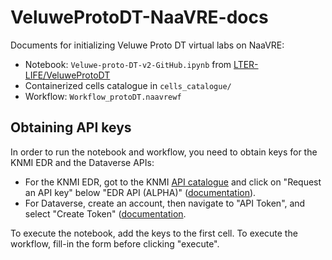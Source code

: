 # VeluweProtoDT-NaaVRE-docs

Documents for initializing Veluwe Proto DT virtual labs on NaaVRE:

- Notebook: `Veluwe-proto-DT-v2-GitHub.ipynb` from [LTER-LIFE/VeluweProtoDT](https://github.com/LTER-LIFE/VeluweProtoDT/blob/8dad5614e8894b68f19627af338ee04d014ee667/Jupyter/Veluwe-proto-DT-v2-GitHub.ipynb)
- Containerized cells catalogue in `cells_catalogue/`
- Workflow: `Workflow_protoDT.naavrewf`


## Obtaining API keys

In order to run the notebook and workflow, you need to obtain keys for the KNMI EDR and the Dataverse APIs:

- For the KNMI EDR, got to the KNMI [API catalogue](https://developer.dataplatform.knmi.nl/apis) and click on "Request an API key" below "EDR API (ALPHA)" ([documentation](https://developer.dataplatform.knmi.nl/open-data-api#token)).
- For Dataverse, create an account, then navigate to "API Token", and select "Create Token" ([documentation](https://guides.dataverse.org/en/5.10.1/api/auth.html).

To execute the notebook, add the keys to the first cell. To execute the workflow, fill-in the form before clicking "execute".